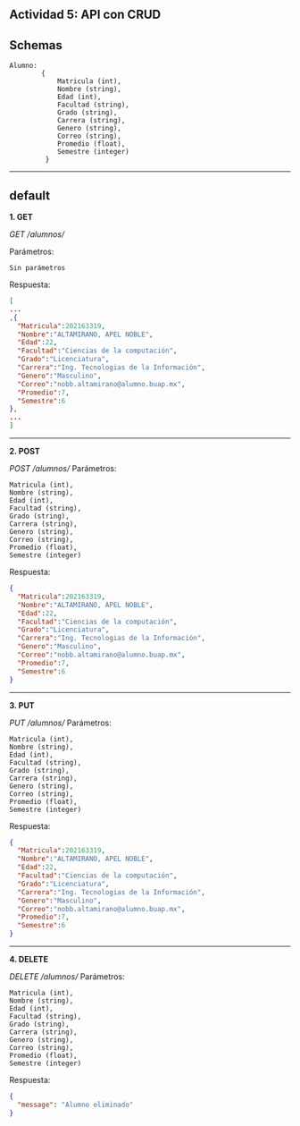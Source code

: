 ## Actividad 5: API con CRUD
**Schemas**
--
    Alumno:
		    { 
			    Matricula (int),
			    Nombre (string),
			    Edad (int),
			    Facultad (string),
			    Grado (string),
			    Carrera (string),
			    Genero (string),
			    Correo (string),
			    Promedio (float),
			    Semestre (integer)
			 }
     
---
**default**
--
**1. GET**

*GET /alumnos/*

Parámetros: 

    Sin parámetros

Respuesta:
```json
[
...
,{
  "Matricula":202163319,
  "Nombre":"ALTAMIRANO, APEL NOBLE",
  "Edad":22,
  "Facultad":"Ciencias de la computación",
  "Grado":"Licenciatura",
  "Carrera":"Ing. Tecnologias de la Información",
  "Genero":"Masculino",
  "Correo":"nobb.altamirano@alumno.buap.mx",
  "Promedio":7,
  "Semestre":6
},
...
]
```

---
**2. POST**

*POST /alumnos/*
Parámetros: 

    Matricula (int),
    Nombre (string),
    Edad (int),
    Facultad (string),
    Grado (string),
    Carrera (string),
    Genero (string),
    Correo (string),
    Promedio (float),
    Semestre (integer)

Respuesta:
```json
{
  "Matricula":202163319,
  "Nombre":"ALTAMIRANO, APEL NOBLE",
  "Edad":22,
  "Facultad":"Ciencias de la computación",
  "Grado":"Licenciatura",
  "Carrera":"Ing. Tecnologias de la Información",
  "Genero":"Masculino",
  "Correo":"nobb.altamirano@alumno.buap.mx",
  "Promedio":7,
  "Semestre":6
}
```
---
**3. PUT**

*PUT /alumnos/*
Parámetros: 

    Matricula (int),
    Nombre (string),
    Edad (int),
    Facultad (string),
    Grado (string),
    Carrera (string),
    Genero (string),
    Correo (string),
    Promedio (float),
    Semestre (integer)

Respuesta:
```json
{
  "Matricula":202163319,
  "Nombre":"ALTAMIRANO, APEL NOBLE",
  "Edad":22,
  "Facultad":"Ciencias de la computación",
  "Grado":"Licenciatura",
  "Carrera":"Ing. Tecnologias de la Información",
  "Genero":"Masculino",
  "Correo":"nobb.altamirano@alumno.buap.mx",
  "Promedio":7,
  "Semestre":6
}
```
---
**4. DELETE**

*DELETE /alumnos/*
Parámetros: 

    Matricula (int),
    Nombre (string),
    Edad (int),
    Facultad (string),
    Grado (string),
    Carrera (string),
    Genero (string),
    Correo (string),
    Promedio (float),
    Semestre (integer)

Respuesta:
```json
{
  "message": "Alumno eliminado"
}
```

